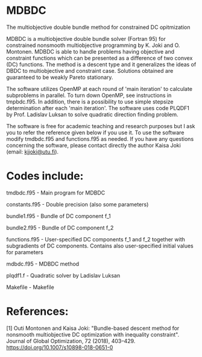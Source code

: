# MDBDC
The multiobjective double bundle method for constrained DC opitmization

MDBDC is a multiobjective double bundle solver (Fortran 95) for constrained nonsmooth multiobjective programming by K. Joki and O. Montonen. MDBDC is able to handle problems having objective and constraint functions which can be presented as a difference of two convex (DC) functions. The method is a descent type and it generalizes the ideas of DBDC to multiobjective and constraint case. Solutions obtained are guaranteed to be weakly Pareto stationary.

The software utilizes OpenMP at each round of 'main iteration' to calculate subproblems in parallel. To turn down OpenMP, see instructions in tmpbdc.f95. In addition, there is a possibility to use simple stepsize determination after each 'main iteration'. The software uses code PLQDF1 by Prof. Ladislav Luksan to solve quadratic direction finding problem.

The software is free for academic teaching and research purposes but I ask you to refer the reference given below if you use it. To use the software modify tmdbdc.f95 and functions.f95 as needed. If you have any questions concerning the software, please contact directly the author Kaisa Joki (email: kjjoki@utu.fi).

# Codes include:        
                                                                                              
tmdbdc.f95         - Main program for MDBDC     

constants.f95      - Double precision (also some parameters)                       

bundle1.f95        - Bundle of DC component f_1                                    

bundle2.f95        - Bundle of DC component f_2                                    

functions.f95      - User-specified DC components f_1 and f_2 together with subgradients of DC components. Contains also user-specified initial values for parameters                                 

mdbdc.f95          - MDBDC method                                                  
                                                                                              
plqdf1.f           - Quadratic solver by Ladislav Luksan                           
                                                                                              
Makefile           - Makefile                                                      
                                                                                              
                                                                                
# References:                                                                        
                                                                                              
[1] Outi Montonen and Kaisa Joki: "Bundle-based descent method for nonsmooth multiobjective DC optimization with inequality constraint". Journal of Global Optimization, 72 (2018), 403–429. https://doi.org/10.1007/s10898-018-0651-0                                      

